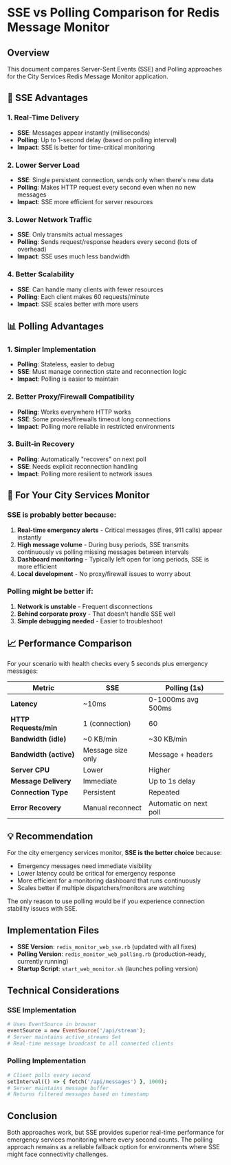 # SSE vs Polling Comparison for Redis Message Monitor

## Overview
This document compares Server-Sent Events (SSE) and Polling approaches for the City Services Redis Message Monitor application.

## 🚀 SSE Advantages

### 1. Real-Time Delivery
- **SSE**: Messages appear instantly (milliseconds)
- **Polling**: Up to 1-second delay (based on polling interval)
- **Impact**: SSE is better for time-critical monitoring

### 2. Lower Server Load
- **SSE**: Single persistent connection, sends only when there's new data
- **Polling**: Makes HTTP request every second even when no new messages
- **Impact**: SSE more efficient for server resources

### 3. Lower Network Traffic
- **SSE**: Only transmits actual messages
- **Polling**: Sends request/response headers every second (lots of overhead)
- **Impact**: SSE uses much less bandwidth

### 4. Better Scalability
- **SSE**: Can handle many clients with fewer resources
- **Polling**: Each client makes 60 requests/minute
- **Impact**: SSE scales better with more users

## 📊 Polling Advantages

### 1. Simpler Implementation
- **Polling**: Stateless, easier to debug
- **SSE**: Must manage connection state and reconnection logic
- **Impact**: Polling is easier to maintain

### 2. Better Proxy/Firewall Compatibility
- **Polling**: Works everywhere HTTP works
- **SSE**: Some proxies/firewalls timeout long connections
- **Impact**: Polling more reliable in restricted environments

### 3. Built-in Recovery
- **Polling**: Automatically "recovers" on next poll
- **SSE**: Needs explicit reconnection handling
- **Impact**: Polling more resilient to network issues

## 🎯 For Your City Services Monitor

### SSE is probably better because:
1. **Real-time emergency alerts** - Critical messages (fires, 911 calls) appear instantly
2. **High message volume** - During busy periods, SSE transmits continuously vs polling missing messages between intervals
3. **Dashboard monitoring** - Typically left open for long periods, SSE is more efficient
4. **Local development** - No proxy/firewall issues to worry about

### Polling might be better if:
1. **Network is unstable** - Frequent disconnections
2. **Behind corporate proxy** - That doesn't handle SSE well
3. **Simple debugging needed** - Easier to troubleshoot

## 📈 Performance Comparison

For your scenario with health checks every 5 seconds plus emergency messages:

| Metric | SSE | Polling (1s) |
|--------|-----|--------------|
| **Latency** | ~10ms | 0-1000ms avg 500ms |
| **HTTP Requests/min** | 1 (connection) | 60 |
| **Bandwidth (idle)** | ~0 KB/min | ~30 KB/min |
| **Bandwidth (active)** | Message size only | Message + headers |
| **Server CPU** | Lower | Higher |
| **Message Delivery** | Immediate | Up to 1s delay |
| **Connection Type** | Persistent | Repeated |
| **Error Recovery** | Manual reconnect | Automatic on next poll |

## 💡 Recommendation

For the city emergency services monitor, **SSE is the better choice** because:
- Emergency messages need immediate visibility
- Lower latency could be critical for emergency response
- More efficient for a monitoring dashboard that runs continuously
- Scales better if multiple dispatchers/monitors are watching

The only reason to use polling would be if you experience connection stability issues with SSE.

## Implementation Files

- **SSE Version**: `redis_monitor_web_sse.rb` (updated with all fixes)
- **Polling Version**: `redis_monitor_web_polling.rb` (production-ready, currently running)
- **Startup Script**: `start_web_monitor.sh` (launches polling version)

## Technical Considerations

### SSE Implementation
```ruby
# Uses EventSource in browser
eventSource = new EventSource('/api/stream');
# Server maintains active_streams Set
# Real-time message broadcast to all connected clients
```

### Polling Implementation
```ruby
# Client polls every second
setInterval(() => { fetch('/api/messages') }, 1000);
# Server maintains message buffer
# Returns filtered messages based on timestamp
```

## Conclusion

Both approaches work, but SSE provides superior real-time performance for emergency services monitoring where every second counts. The polling approach remains as a reliable fallback option for environments where SSE might face connectivity challenges.